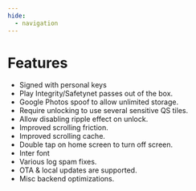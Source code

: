 ```yaml
---
hide:
  - navigation
---
```


# Features 

* Signed with personal keys
* Play Integrity/Safetynet passes out of the box.
* Google Photos spoof to allow unlimited storage.
* Require unlocking to use several sensitive QS tiles.
* Allow disabling ripple effect on unlock.
* Improved scrolling friction.
* Improved scrolling cache.
* Double tap on home screen to turn off screen.
* Inter font
* Various log spam fixes.
* OTA & local updates are supported.
* Misc backend optimizations.